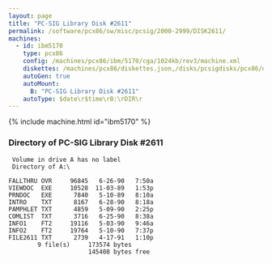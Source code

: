 ```yaml
---
layout: page
title: "PC-SIG Library Disk #2611"
permalink: /software/pcx86/sw/misc/pcsig/2000-2999/DISK2611/
machines:
  - id: ibm5170
    type: pcx86
    config: /machines/pcx86/ibm/5170/cga/1024kb/rev3/machine.xml
    diskettes: /machines/pcx86/diskettes.json,/disks/pcsigdisks/pcx86/diskettes.json
    autoGen: true
    autoMount:
      B: "PC-SIG Library Disk #2611"
    autoType: $date\r$time\rB:\rDIR\r
---
```


{% include machine.html id="ibm5170" %}

### Directory of PC-SIG Library Disk #2611

     Volume in drive A has no label
     Directory of A:\

    FALLTHRU OVR     96845   6-26-90   7:50a
    VIEWDOC  EXE     10528  11-03-89   1:53p
    PRNDOC   EXE      7840   5-10-89   8:10a
    INTRO    TXT      8167   6-28-90   8:18a
    PAMPHLET TXT      4859   5-09-90   2:25p
    COMLIST  TXT      3716   6-25-90   8:38a
    INFO1    FT2     19116   5-03-90   9:46a
    INFO2    FT2     19764   5-10-90   7:37p
    FILE2611 TXT      2739   4-17-91   1:10p
            9 file(s)     173574 bytes
                          145408 bytes free

